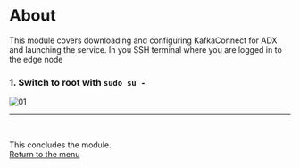 

# About

This module covers downloading and configuring KafkaConnect for ADX and launching the service. 
In you SSH terminal where you are logged in to the edge node

### 1. Switch to root with `sudo su -`
![01](images/01-kafkaconnect-01.png)
<br>
<hr>
<br>



This concludes the module.<br>
[Return to the menu](https://github.com/anagha-microsoft/adx-kafkaConnect-hol/tree/master/hdi-standalone-nonesp#lets-get-started)
